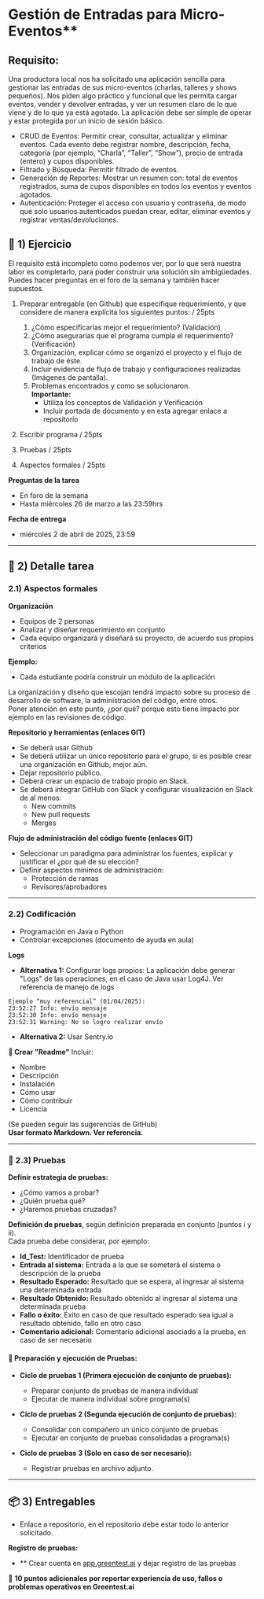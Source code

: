 # Gestión de Entradas para Micro-Eventos**

## Requisito:

Una productora local nos ha solicitado una aplicación sencilla para gestionar las entradas de sus micro-eventos (charlas, talleres y shows pequeños). Nos piden algo práctico y funcional que les permita cargar eventos, vender y devolver entradas, y ver un resumen claro de lo que viene y de lo que ya está agotado. La aplicación debe ser simple de operar y estar protegida por un inicio de sesión básico.

* CRUD de Eventos: Permitir crear, consultar, actualizar y eliminar eventos. Cada evento debe registrar nombre, descripción, fecha, categoría (por ejemplo, “Charla”, “Taller”, “Show”), precio de entrada (entero) y cupos disponibles.
* Filtrado y Búsqueda: Permitir filtrado de eventos.
* Generación de Reportes: Mostrar un resumen con: total de eventos registrados, suma de cupos disponibles en todos los eventos y eventos agotados.
* Autenticación: Proteger el acceso con usuario y contraseña, de modo que solo usuarios autenticados puedan crear, editar, eliminar eventos y registrar ventas/devoluciones.


## 📂 1) Ejercicio

El requisito está incompleto como podemos ver, por lo que será nuestra labor es completarlo, para poder construir una solución sin ambigüedades. Puedes hacer preguntas en el foro de la semana y también hacer supuestos.

1. Preparar entregable (en Github) que especifique requerimiento, y que considere de manera explícita los siguientes puntos: / 25pts
     1. ¿Cómo especificarías mejor el requerimiento? (Validación)
     2. ¿Cómo asegurarías que el programa cumpla el requerimiento? (Verificación)
     3. Organización, explicar cómo se organizó el proyecto y el flujo de trabajo de éste.
     4. Incluir evidencia de flujo de trabajo y configuraciones realizadas (Imágenes de pantalla).
     5. Problemas encontrados y como se solucionaron.  
    **Importante:**  
        - Utiliza los conceptos de Validación y Verificación  
        - Incluir portada de documento y en esta agregar enlace a repositorio  

2. Escribir programa / 25pts  
3. Pruebas / 25pts  
4. Aspectos formales / 25pts  

**Preguntas de la tarea**  
- En foro de la semana  
- Hasta miércoles 26 de marzo a las 23:59hrs  

**Fecha de entrega**  
- miércoles 2 de abril de 2025, 23:59

---

## 📑 2) Detalle tarea

### 2.1) Aspectos formales

**Organización**  
- Equipos de 2 personas  
- Analizar y diseñar requerimiento en conjunto  
- Cada equipo organizará y diseñará su proyecto, de acuerdo sus propios criterios  

**Ejemplo:**  
- Cada estudiante podría construir un módulo de la aplicación  

La organización y diseño que escojan tendrá impacto sobre su proceso de desarrollo de software, la administración del código, entre otros.  
Poner atención en este punto, ¿por qué? porque esto tiene impacto por ejemplo en las revisiones de código.

**Repositorio y herramientas (enlaces GIT)**  
- Se deberá usar Github  
- Se deberá utilizar un único repositorio para el grupo, si es posible crear una organización en Github, mejor aún.  
- Dejar repositorio público.  
- Deberá crear un espacio de trabajo propio en Slack.  
- Se deberá integrar GitHub con Slack y configurar visualización en Slack de al menos:  
  - New commits  
  - New pull requests  
  - Merges  

**Flujo de administración del código fuente (enlaces GIT)**  
- Seleccionar un paradigma para administrar los fuentes, explicar y justificar el ¿por qué de su elección?  
- Definir aspectos mínimos de administración:  
  - Protección de ramas  
  - Revisores/aprobadores

---

### 2.2) Codificación

- Programación en Java o Python  
- Controlar excepciones (documento de ayuda en aula)  

**Logs**  
- **Alternativa 1:** Configurar logs propios: La aplicación debe generar "Logs" de las operaciones, en el caso de Java usar Log4J. Ver referencia de manejo de logs  

```text
Ejemplo “muy referencial” (01/04/2025):  
23:52:27 Info: envío mensaje  
23:52:30 Info: envío mensaje  
23:52:31 Warning: No se logro realizar envío
```
- **Alternativa 2:** Usar Sentry.io

**📄 Crear "Readme"**
Incluir:
- Nombre
- Descripción
- Instalación
- Cómo usar
- Cómo contribuir
- Licencia

(Se pueden seguir las sugerencias de GitHub)  
**Usar formato Markdown. Ver referencia.**

---

### 🧪 2.3) Pruebas

**Definir estrategia de pruebas:**

- ¿Cómo vamos a probar?
- ¿Quién prueba qué?
- ¿Haremos pruebas cruzadas?

**Definición de pruebas**, según definición preparada en conjunto (puntos i y ii).  
Cada prueba debe considerar, por ejemplo:

- **Id_Test:** Identificador de prueba
- **Entrada al sistema:** Entrada a la que se someterá el sistema o descripción de la prueba
- **Resultado Esperado:** Resultado que se espera, al ingresar al sistema una determinada entrada
- **Resultado Obtenido:** Resultado obtenido al ingresar al sistema una determinada prueba
- **Fallo o éxito:** Éxito en caso de que resultado esperado sea igual a resultado obtenido, fallo en otro caso
- **Comentario adicional:** Comentario adicional asociado a la prueba, en caso de ser necesario

#### 🔄 Preparación y ejecución de Pruebas:

- **Ciclo de pruebas 1 (Primera ejecución de conjunto de pruebas):**
  - Preparar conjunto de pruebas de manera individual
  - Ejecutar de manera individual sobre programa(s)

- **Ciclo de pruebas 2 (Segunda ejecución de conjunto de pruebas):**
  - Consolidar con compañero un único conjunto de pruebas
  - Ejecutar en conjunto de pruebas consolidadas a programa(s)

- **Ciclo de pruebas 3 (Solo en caso de ser necesario):**
  - Registrar pruebas en archivo adjunto.

---

## 📦 3) Entregables

- Enlace a repositorio, en el repositorio debe estar todo lo anterior solicitado.

**Registro de pruebas:**

- ** Crear cuenta en [app.greentest.ai](https://app.greentest.ai) y dejar registro de las pruebas

📌 **10 puntos adicionales por reportar experiencia de uso, fallos o problemas operativos en Greentest.ai**
